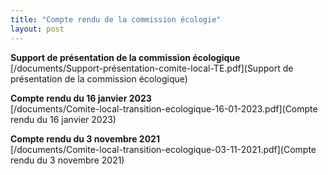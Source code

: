 ```yaml
---
title: "Compte rendu de la commission écologie"
layout: post
---
```


**Support de présentation de la commission écologique**  
[/documents/Support-présentation-comite-local-TE.pdf](Support de présentation de la commission écologique)

**Compte rendu du 16 janvier 2023**  
[/documents/Comite-local-transition-ecologique-16-01-2023.pdf](Compte rendu du 16 janvier 2023)

**Compte rendu du 3 novembre 2021**  
[/documents/Comite-local-transition-ecologique-03-11-2021.pdf](Compte rendu du 3 novembre 2021)
